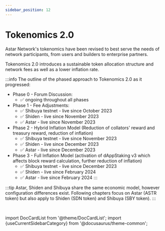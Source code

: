 ```yaml
---
sidebar_position: 12
---
```

# Tokenomics 2.0

Astar Network's tokenomics have been revised to best serve the needs of network participants, from users and builders to enterprise partners.

Tokenomics 2.0 introduces a sustainable token allocation structure and network fees as well as a lower inflation rate.

:::info
The outline of the phased approach to Tokenomics 2.0 as it progressed:
- Phase 0 - Forum Discussion: 
    - ✅ ongoing throughout all phases
- Phase 1 - Fee Adjustments:
    - ✅ Shibuya testnet - live since October 2023
    - ✅ Shiden - live since November 2023
    - ✅ Astar - live since November 2023
- Phase 2 - Hybrid Inflation Model (Reduction of collators' reward and treasury reward, reduction of inflation)
    - ✅ Shibuya testnet - live since November 2023
    - ✅ Shiden - live since December 2023
    - ✅ Astar - live since December 2023
- Phase 3 - Full Inflation Model (activation of dAppStaking v3 which affects block reward calculation, further reduction of inflation)
    - ✅ Shibuya testnet - live since December 2023
    - ✅ Shiden - live since February 2024
    - ✅ Astar - live since February 2024
:::

:::tip
Astar, Shiden and Shibuya share the same economic model, however configuration differences exist. Following chapters focus on Astar (ASTR token) but also apply to Shiden (SDN token) and Shibuya (SBY token).
:::

<br/>

import DocCardList from '@theme/DocCardList';
import {useCurrentSidebarCategory} from '@docusaurus/theme-common';

<DocCardList items={useCurrentSidebarCategory().items}/>

